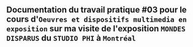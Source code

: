 ## Documentation du travail pratique #03 pour le cours d'`Oeuvres et dispositifs multimedia en exposition` sur ma visite de l'exposition `MONDES DISPARUS` du `STUDIO PHI` à `Montréal`
